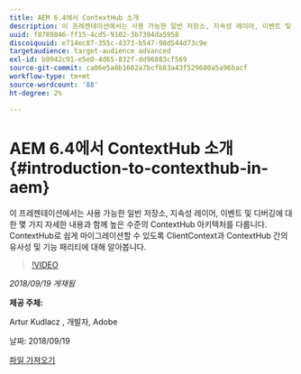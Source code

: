 ```yaml
---
title: AEM 6.4에서 ContextHub 소개
description: 이 프레젠테이션에서는 사용 가능한 일반 저장소, 지속성 레이어, 이벤트 및 디버깅에 대한 몇 가지 자세한 내용과 함께 높은 수준의 ContextHub 아키텍처를 다룹니다. ContextHub로 쉽게 마이그레이션할 수 있도록 ClientContext과 ContextHub 간의 유사성 및 기능 패리티에 대해 알아봅니다.
uuid: f8789846-ff15-4cd5-9102-3b7394da5958
discoiquuid: e714ec87-355c-4373-b547-98d544d73c9e
targetaudience: target-audience advanced
exl-id: b9942c91-e5e0-4d65-832f-dd96883cf569
source-git-commit: ca06e5a8b1602a7bcfb83a43f529680a5a96bacf
workflow-type: tm+mt
source-wordcount: '88'
ht-degree: 2%

---
```


# AEM 6.4에서 ContextHub 소개{#introduction-to-contexthub-in-aem}

이 프레젠테이션에서는 사용 가능한 일반 저장소, 지속성 레이어, 이벤트 및 디버깅에 대한 몇 가지 자세한 내용과 함께 높은 수준의 ContextHub 아키텍처를 다룹니다. ContextHub로 쉽게 마이그레이션할 수 있도록 ClientContext과 ContextHub 간의 유사성 및 기능 패리티에 대해 알아봅니다.

>[!VIDEO](https://video.tv.adobe.com/v/23839/?quality=9)

*2018/09/19 게재됨*

**제공 주체:**

Artur Kudlacz , 개발자, Adobe

날짜: 2018/09/19

[파일 가져오기](assets/gems-session-introduction-to-contexthub-in-aem-64.pdf)

<!--
[Get back to the Overview](https://helpx.adobe.com/experience-manager/kt/eseminars/gems/aem-index.html)
-->
